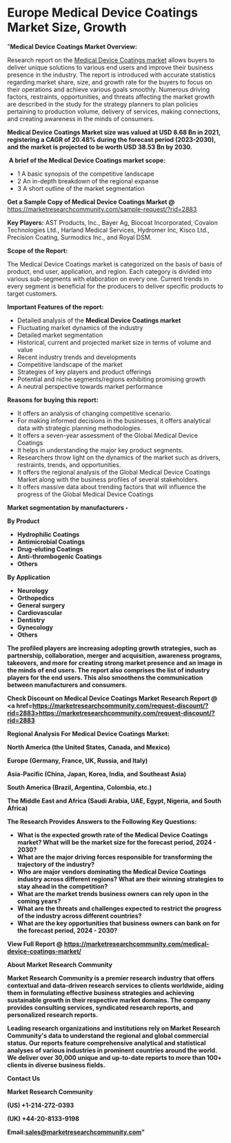# Europe Medical Device Coatings Market Size, Growth
"<strong>Medical Device Coatings Market Overview:</strong>

Research report on the <a href=https://marketresearchcommunity.com/medical-device-coatings-market/>Medical Device Coatings market</a> allows buyers to deliver unique solutions to various end users and improve their business presence in the industry. The report is introduced with accurate statistics regarding market share, size, and growth rate for the buyers to focus on their operations and achieve various goals smoothly. Numerous driving factors, restraints, opportunities, and threats affecting the market growth are described in the study for the strategy planners to plan policies pertaining to production volume, delivery of services, making connections, and creating awareness in the minds of consumers.

<strong>Medical Device Coatings Market size was valued at USD 8.68 Bn in 2021, registering a CAGR of 20.48% during the forecast period (2023-2030), and the market is projected to be worth USD 38.53 Bn by 2030.</strong>

 <Strong>A brief of the Medical Device Coatings market scope:</Strong>
<ul>
 <li>1  A basic synopsis of the competitive landscape</li>
 <li>2  An in-depth breakdown of the regional expanse</li>
 <li>3  A short outline of the market segmentation</li>
</ul>
<strong>Get a Sample Copy of Medical Device Coatings Market @ </b></strong><a href=https://marketresearchcommunity.com/sample-request/?rid=2883><u>https://marketresearchcommunity.com/sample-request/?rid=2883</u></a>

<strong>Key Players:</strong> 
AST Products, Inc., Bayer Ag, Biocoat Incorporated, Covalon Technologies Ltd., Harland Medical Services, Hydromer Inc, Kisco Ltd., Precision Coating, Surmodics Inc., and Royal DSM.

<strong>Scope of the Report:</strong>

The Medical Device Coatings market is categorized on the basis of basis of product, end user, application, and region. Each category is divided into various sub-segments with elaboration on every one. Current trends in every segment is beneficial for the producers to deliver specific products to target customers.

<strong><b>Important Features of the report:</b></strong>
<ul>
  <li>Detailed analysis of the <strong><b>Medical Device Coatings </b></strong><strong><b>market</b></strong></li>
  <li>Fluctuating market dynamics of the industry</li>
  <li>Detailed market segmentation</li>
  <li>Historical, current and projected market size in terms of volume and value</li>
  <li>Recent industry trends and developments</li>
  <li>Competitive landscape of the market</li>
  <li>Strategies of key players and product offerings</li>
  <li>Potential and niche segments/regions exhibiting promising growth</li>
  <li>A neutral perspective towards market performance</li>
</ul>
<strong><b>Reasons for buying this report:</b></strong>
<ul>
  <li>It offers an analysis of changing competitive scenario.</li>
  <li>For making informed decisions in the businesses, it offers analytical data with strategic planning methodologies.</li>
  <li>It offers a seven-year assessment of the Global Medical Device Coatings</li>
  <li>It helps in understanding the major key product segments.</li>
  <li>Researchers throw light on the dynamics of the market such as drivers, restraints, trends, and opportunities.</li>
  <li>It offers the regional analysis of the Global Medical Device Coatings Market along with the business profiles of several stakeholders.</li>
  <li>It offers massive data about trending factors that will influence the progress of the Global Medical Device Coatings</li>
</ul>

<strong>Market segmentation by manufacturers -</strong>


<strong><strong>By Product </strong></h4>
<ul>
 	<li>Hydrophilic Coatings</li>
 	<li>Antimicrobial Coatings</li>
 	<li>Drug-eluting Coatings</li>
 	<li>Anti-thrombogenic Coatings</li>
 	<li>Others</li>
</ul>
<strong><strong>By Application </strong></h4>
<ul>
 	<li>Neurology</li>
 	<li>Orthopedics</li>
 	<li>General surgery</li>
 	<li>Cardiovascular</li>
 	<li>Dentistry</li>
 	<li>Gynecology</li>
 	<li>Others</li>
</ul>

The profiled players are increasing adopting growth strategies, such as partnership, collaboration, merger and acquisition, awareness programs, takeovers, and more for creating strong market presence and an image in the minds of end users. The report also comprises the list of industry players for the end users. This also smoothens the communication between manufacturers and consumers.

<strong><b>Check Discount on Medical Device Coatings Market Research Report @ </b></strong><a href=https://marketresearchcommunity.com/request-discount/?rid=2883><u>https://marketresearchcommunity.com/request-discount/?rid=2883</u></a>

<strong>Regional Analysis For Medical Device Coatings Market:</strong>

<strong>North America</strong> (the United States, Canada, and Mexico)

<strong>Europe</strong> (Germany, France, UK, Russia, and Italy)

<strong>Asia-Pacific</strong> (China, Japan, Korea, India, and Southeast Asia)

<strong>South America</strong> (Brazil, Argentina, Colombia, etc.)

<strong>The Middle East and Africa</strong> (Saudi Arabia, UAE, Egypt, Nigeria, and South Africa)

<strong>The Research Provides Answers to the Following Key Questions:</strong>
<ul>
 	<li>What is the expected growth rate of the Medical Device Coatings market? What will be the market size for the forecast period, 2024 - 2030?</li>
 	<li>What are the major driving forces responsible for transforming the trajectory of the industry?</li>
 	<li>Who are major vendors dominating the Medical Device Coatings industry across different regions? What are their winning strategies to stay ahead in the competition?</li>
 	<li>What are the market trends business owners can rely upon in the coming years?</li>
 	<li>What are the threats and challenges expected to restrict the progress of the industry across different countries?</li>
 	<li>What are the key opportunities that business owners can bank on for the forecast period, 2024 - 2030?</li>
</ul>

<strong>View Full Report @</strong> <a href=https://marketresearchcommunity.com/medical-device-coatings-market/>https://marketresearchcommunity.com/medical-device-coatings-market/</a>

<strong>About Market Research Community</strong>

Market Research Community is a premier research industry that offers contextual and data-driven research services to clients worldwide, aiding them in formulating effective business strategies and achieving sustainable growth in their respective market domains. The company provides consulting services, syndicated research reports, and personalized research reports.

Leading research organizations and institutions rely on Market Research Community's data to understand the regional and global commercial status. Our reports feature comprehensive analytical and statistical analyses of various industries in prominent countries around the world. We deliver over 30,000 unique and up-to-date reports to more than 100+ clients in diverse business fields.

<strong>Contact Us</strong>

<strong>Market Research Community</strong>

(US) +1-214-272-0393

(UK) +44-20-8133-9198

<strong>Email:</strong>sales@marketresearchcommunity.com"
